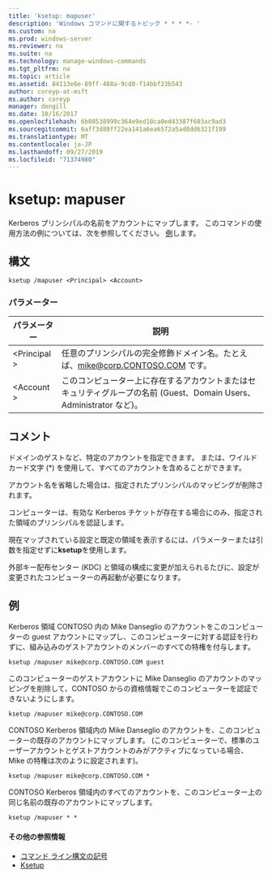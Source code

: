 ```yaml
---
title: 'ksetup: mapuser'
description: 'Windows コマンドに関するトピック * * * *- '
ms.custom: na
ms.prod: windows-server
ms.reviewer: na
ms.suite: na
ms.technology: manage-windows-commands
ms.tgt_pltfrm: na
ms.topic: article
ms.assetid: 84113e6e-89ff-488a-9cd0-f14bbf23b543
author: coreyp-at-msft
ms.author: coreyp
manager: dongill
ms.date: 10/16/2017
ms.openlocfilehash: 6b80538999c364e9ed10ca0ed43387f603ac9ad3
ms.sourcegitcommit: 6aff3d88ff22ea141a6ea6572a5ad8dd6321f199
ms.translationtype: MT
ms.contentlocale: ja-JP
ms.lasthandoff: 09/27/2019
ms.locfileid: "71374980"
---
```

# <a name="ksetupmapuser"></a>ksetup: mapuser



Kerberos プリンシパルの名前をアカウントにマップします。 このコマンドの使用方法の例については、次を参照してください。 [例](#BKMK_Examples)します。

## <a name="syntax"></a>構文

```
ksetup /mapuser <Principal> <Account>
```

### <a name="parameters"></a>パラメーター

|  パラメーター   |                                                   説明                                                   |
|--------------|-----------------------------------------------------------------------------------------------------------------|
| \<Principal > |              任意のプリンシパルの完全修飾ドメイン名。たとえば、mike@corp.CONTOSO.COM です。              |
|  \<Account >  | このコンピューター上に存在するアカウントまたはセキュリティグループの名前 (Guest、Domain Users、Administrator など)。 |

## <a name="remarks"></a>コメント

ドメインのゲストなど、特定のアカウントを指定できます。 または、ワイルドカード文字 (*) を使用して、すべてのアカウントを含めることができます。

アカウント名を省略した場合は、指定されたプリンシパルのマッピングが削除されます。

コンピューターは、有効な Kerberos チケットが存在する場合にのみ、指定された領域のプリンシパルを認証します。

現在マップされている設定と既定の領域を表示するには、パラメーターまたは引数を指定せずに**ksetup**を使用します。

外部キー配布センター (KDC) と領域の構成に変更が加えられるたびに、設定が変更されたコンピューターの再起動が必要になります。

## <a name="BKMK_Examples"></a>例

Kerberos 領域 CONTOSO 内の Mike Danseglio のアカウントをこのコンピューターの guest アカウントにマップし、このコンピューターに対する認証を行わずに、組み込みのゲストアカウントのメンバーのすべての特権を付与します。
```
ksetup /mapuser mike@corp.CONTOSO.COM guest
```
このコンピューターのゲストアカウントに Mike Danseglio のアカウントのマッピングを削除して、CONTOSO からの資格情報でこのコンピューターを認証できないようにします。
```
ksetup /mapuser mike@corp.CONTOSO.COM 
```
CONTOSO Kerberos 領域内の Mike Danseglio のアカウントを、このコンピューターの既存のアカウントにマップします。 (このコンピューターで、標準のユーザーアカウントとゲストアカウントのみがアクティブになっている場合、Mike の特権は次のように設定されます)。
```
ksetup /mapuser mike@corp.CONTOSO.COM *
```
CONTOSO Kerberos 領域内のすべてのアカウントを、このコンピューター上の同じ名前の既存のアカウントにマップします。
```
ksetup /mapuser * *
```

#### <a name="additional-references"></a>その他の参照情報

-   [コマンド ライン構文の記号](command-line-syntax-key.md)
-   [Ksetup](ksetup.md)